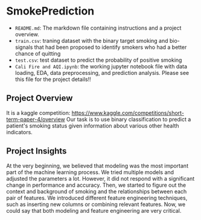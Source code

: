 # SmokePrediction
- `README.md`: The markdown file containing instructions and a project overview.
- `train.csv`: traning dataset with the binary target smoking and bio-signals that had been proposed to identify smokers who had a better chance of quitting
- `test.csv`: test dataset to predict the probability of positive smoking
- `Cali Fire and AQI.ipynb`: the working jupyter notebook file with data loading, EDA, data preprocessing, and prediction analysis. Please see this file for the project details!!
## Project Overview
It is a kaggle competition: https://www.kaggle.com/competitions/short-term-paper-4/overview
Our task is to use binary classification to predict a patient's smoking status given information about various other health indicators.
## Project Insights
At the very beginning, we believed that modeling was the most important part of the machine learning process. We tried multiple models and adjusted the parameters a lot. However, it did not respond with a significant change in performance and accuracy. Then, we started to figure out the context and background of smoking and the relationships between each pair of features. We introduced different feature engineering techniques, such as inserting new columns or combining relevant features. Now, we could say that both modeling and feature engineering are very critical.
